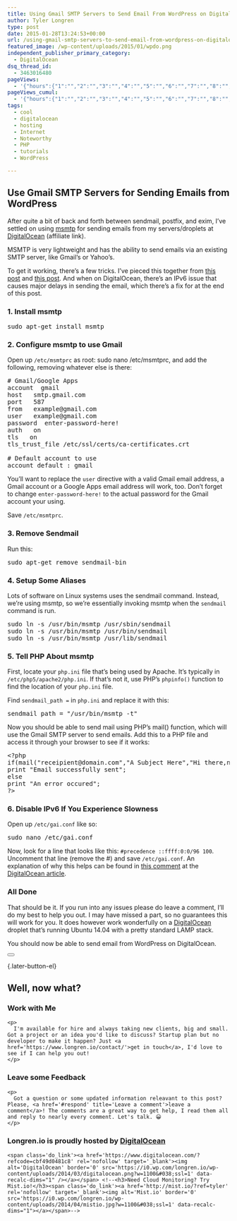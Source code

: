 ```yaml
---
title: Using Gmail SMTP Servers to Send Email From WordPress on DigitalOcean
author: Tyler Longren
type: post
date: 2015-01-28T13:24:53+00:00
url: /using-gmail-smtp-servers-to-send-email-from-wordpress-on-digitalocean/
featured_image: /wp-content/uploads/2015/01/wpdo.png
independent_publisher_primary_category:
  - DigitalOcean
dsq_thread_id:
  - 3463016480
pageViews:
  - '{"hours":{"1":"","2":"","3":"","4":"","5":"","6":"","7":"","8":"","9":"","10":"","11":"","12":"","13":"","14":"","15":"","16":"","17":"","18":"","19":"","20":"","21":"","22":"","23":"","24":"","25":"","26":"","27":"","28":"","29":"","30":"","31":"","32":"","33":"","34":"","35":"","36":"","37":"","38":"","39":"","40":"","41":"","42":"","43":"","44":"","45":"","46":"","47":""},"days":{"2":"","3":"","4":"","5":"","6":"","7":"","8":"","9":"","10":"","11":"","12":"","13":"","14":""},"weeks":{"3":"","4":"","5":"","6":"","7":"","8":"","9":"","10":"","11":"","12":""},"months":{"4":"","5":"","6":"","7":"","8":"","9":"","10":"","11":"","12":"","13":"","14":"","15":"","16":"","17":"","18":"","19":"","20":"","21":"","22":"","23":"","24":""}}'
pageViews_cumul:
  - '{"hours":{"1":"","2":"","3":"","4":"","5":"","6":"","7":"","8":"","9":"","10":"","11":"","12":"","13":"","14":"","15":"","16":"","17":"","18":"","19":"","20":"","21":"","22":"","23":"","24":"","25":"","26":"","27":"","28":"","29":"","30":"","31":"","32":"","33":"","34":"","35":"","36":"","37":"","38":"","39":"","40":"","41":"","42":"","43":"","44":"","45":"","46":"","47":""},"days":{"2":"","3":"","4":"","5":"","6":"","7":"","8":"","9":"","10":"","11":"","12":"","13":"","14":""},"weeks":{"3":"","4":"","5":"","6":"","7":"","8":"","9":"","10":"","11":"","12":""},"months":{"4":"","5":"","6":"","7":"","8":"","9":"","10":"","11":"","12":"","13":"","14":"","15":"","16":"","17":"","18":"","19":"","20":"","21":"","22":"","23":"","24":""}}'
tags:
  - cool
  - digitalocean
  - hosting
  - Internet
  - Noteworthy
  - PHP
  - tutorials
  - WordPress

---
```

## Use Gmail SMTP Servers for Sending Emails from WordPress

After quite a bit of back and forth between sendmail, postfix, and exim, I&#8217;ve settled on using [msmtp][1] for sending emails from my servers/droplets at [DigitalOcean][2] (affiliate link). 

MSMTP is very lightweight and has the ability to send emails via an existing SMTP server, like Gmail&#8217;s or Yahoo&#8217;s.

To get it working, there&#8217;s a few tricks. I&#8217;ve pieced this together from [this post][3] and [this post][4]. And when on DigitalOcean, there&#8217;s an IPv6 issue that causes major delays in sending the email, which there&#8217;s a fix for at the end of this post.

### 1. Install msmtp

<pre class="wp-block-preformatted">sudo apt-get install msmtp</pre>

### 2. Configure msmtp to use Gmail

Open up `/etc/msmtprc` as root: sudo nano /etc/msmtprc, and add the following, removing whatever else is there: 

<pre class="wp-block-preformatted"># Gmail/Google Apps
account  gmail 
host   smtp.gmail.com 
port   587 
from   example@gmail.com
user   example@gmail.com
password  enter-password-here!
auth   on 
tls   on 
tls_trust_file /etc/ssl/certs/ca-certificates.crt 
 
# Default account to use
account default : gmail</pre>

You&#8217;ll want to replace the `user` directive with a valid Gmail email address, a Gmail account or a Google Apps email address will work, too. Don&#8217;t forget to change `enter-password-here!` to the actual password for the Gmail account your using.

Save `/etc/msmtprc`.

### 3. Remove Sendmail

Run this: 

<pre class="wp-block-preformatted">sudo apt-get remove sendmail-bin</pre>

### 4. Setup Some Aliases

Lots of software on Linux systems uses the sendmail command. Instead, we&#8217;re using msmtp, so we&#8217;re essentially invoking msmtp when the `sendmail` command is run. 

<pre class="wp-block-preformatted">sudo ln -s /usr/bin/msmtp /usr/sbin/sendmail
sudo ln -s /usr/bin/msmtp /usr/bin/sendmail
sudo ln -s /usr/bin/msmtp /usr/lib/sendmail</pre>

### 5. Tell PHP About msmtp

First, locate your `php.ini` file that&#8217;s being used by Apache. It&#8217;s typically in `/etc/php5/apache2/php.ini`. If that&#8217;s not it, use PHP&#8217;s `phpinfo()` function to find the location of your `php.ini` file.

Find `sendmail_path =` in `php.ini` and replace it with this: 

<pre class="wp-block-preformatted">sendmail_path = "/usr/bin/msmtp -t"</pre>

Now you should be able to send mail using PHP&#8217;s mail() function, which will use the Gmail SMTP server to send emails. Add this to a PHP file and access it through your browser to see if it works: 

<pre class="wp-block-preformatted">&lt;?php
if(mail("receipient@domain.com","A Subject Here","Hi there,nThis email was sent using PHP's mail function."))
print "Email successfully sent";
else
print "An error occured";
?></pre>

### 6. Disable IPv6 If You Experience Slowness

Open up `/etc/gai.conf` like so: 

<pre class="wp-block-preformatted">sudo nano /etc/gai.conf</pre>

Now, look for a line that looks like this: `#precedence ::ffff:0:0/96 100`. Uncomment that line (remove the #) and save `/etc/gai.conf`. An explanation of why this helps can be found in [this comment][5] at the [DigitalOcean article][4].

### All Done

That should be it. If you run into any issues please do leave a comment, I&#8217;ll do my best to help you out. I may have missed a part, so no guarantees this will work for you. It does however work wonderfully on a [DigitalOcean][2] droplet that&#8217;s running Ubuntu 14.04 with a pretty standard LAMP stack.

You should now be able to send email from WordPress on DigitalOcean.

<div class="wpulike wpulike-default " >
  <div class="wp_ulike_general_class wp_ulike_is_not_liked">
    <button type="button"
					aria-label="Like Button"
					data-ulike-id="7885"
					data-ulike-nonce="3aed558ceb"
					data-ulike-type="likeThis"
					data-ulike-template="wpulike-default"
					data-ulike-display-likers="0"
					data-ulike-disable-pophover="0"
					class="wp_ulike_btn wp_ulike_put_image wp_likethis_7885"></button><span class="count-box"></span>
  </div>
</div>

[][6]{.later-button-el}

<div class='what-next'>
  <h2>
    Well, now what?
  </h2>
  
  <div class='hire'>
    <h3>
      Work with Me
    </h3>
    
    <p>
      I'm available for hire and always taking new clients, big and small. Got a project or an idea you'd like to discuss? Startup plan but no developer to make it happen? Just <a href='https://www.longren.io/contact/'>get in touch</a>, I'd love to see if I can help you out!
    </p>
  </div>
  
  <div class='hire'>
    <h3>
      Leave some Feedback
    </h3>
    
    <p>
      Got a question or some updated information releavant to this post? Please, <a href='#respond' title='Leave a comment'>leave a comment</a>! The comments are a great way to get help, I read them all and reply to nearly every comment. Let's talk. 😀
    </p>
  </div>
  
  <div class='now-what-bottom-ad'>
    <h3>
      Longren.io is proudly hosted by <a href='https://www.digitalocean.com/?refcode=cbf49d0481c8'>DigitalOcean</a>
    </h3>
    
    <span class='do_link'><a href='https://www.digitalocean.com/?refcode=cbf49d0481c8' rel='nofollow' target='_blank'><img alt='DigitalOcean' border='0' src='https://i0.wp.com/longren.io/wp-content/uploads/2014/03/digitalocean.png?w=1100&#038;ssl=1' data-recalc-dims="1" /></a></span> <!--<h3>Need Cloud Monitoring? Try Mist.io!</h3><span class='do_link'><a href='http://mist.io/?ref=tyler' rel='nofollow' target='_blank'><img alt='Mist.io' border='0' src='https://i0.wp.com/longren.io/wp-content/uploads/2014/04/mistio.jpg?w=1100&#038;ssl=1' data-recalc-dims="1"></a></span>-->
  </div>
</div>

 [1]: http://msmtp.sourceforge.net/
 [2]: https://www.digitalocean.com/?refcode=cbf49d0481c8
 [3]: http://netfactory.dk/2014/01/06/sending-mail-from-a-droplet/
 [4]: https://www.digitalocean.com/community/tutorials/how-to-use-gmail-or-yahoo-with-php-mail-function
 [5]: https://www.digitalocean.com/community/tutorials/how-to-use-gmail-or-yahoo-with-php-mail-function?comment=14581
 [6]: #